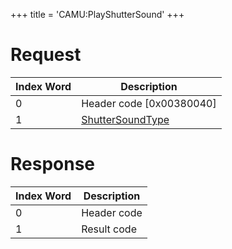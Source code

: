 +++
title = 'CAMU:PlayShutterSound'
+++

# Request

| Index Word | Description                                                     |
|------------|-----------------------------------------------------------------|
| 0          | Header code \[0x00380040\]                                      |
| 1          | [ShutterSoundType](Camera_Services#ShutterSoundType "wikilink") |

# Response

| Index Word | Description |
|------------|-------------|
| 0          | Header code |
| 1          | Result code |